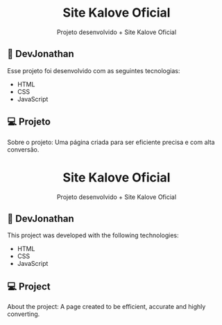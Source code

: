<h1 align = "center">
  Site Kalove Oficial
</h1>

<p align = "center"> Projeto desenvolvido + Site Kalove Oficial </p>

## :rocket: DevJonathan

Esse projeto foi desenvolvido com as seguintes tecnologias:

+ HTML
+ CSS
+ JavaScript

## 💻 Projeto

Sobre o projeto:
Uma página criada para ser eficiente precisa e com alta conversão.

<h1 align = "center">
  Site Kalove Oficial
</h1>

<p align = "center"> Projeto desenvolvido + Site Kalove Oficial </p>

## :rocket: DevJonathan

This project was developed with the following technologies:
+ HTML
+ CSS
+ JavaScript

## 💻 Project


About the project:
A page created to be efficient, accurate and highly converting.


